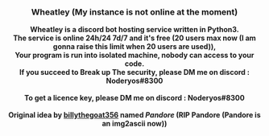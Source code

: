 ### <p align="center">Wheatley (My instance is not online at the moment)</p>

<p align="center">
  <strong>Wheatley is a discord bot hosting service written in Python3.</strong>
  <br>
  <strong>The service is online 24h/24 7d/7 and it's free (20 users max now (I am gonna raise this limit when 20 users are used)),</strong>
  <br>
  <strong>Your program is run into isolated machine, nobody can access to your code.</strong>
  <br>
  <strong>If you succeed to Break up The security, please DM me on discord : Noderyos#8300</strong>
  <br><br>
  <strong>To get a licence key, please DM me on discord : Noderyos#8300</strong>
  <br><br>
  <strong>Original idea by <a href="https://github.com/billythegoat356/"><strong>billythegoat356</strong></a> named <em>Pandore</em> (RIP Pandore (Pandore is an img2ascii now))</strong>
</p>
<br>
